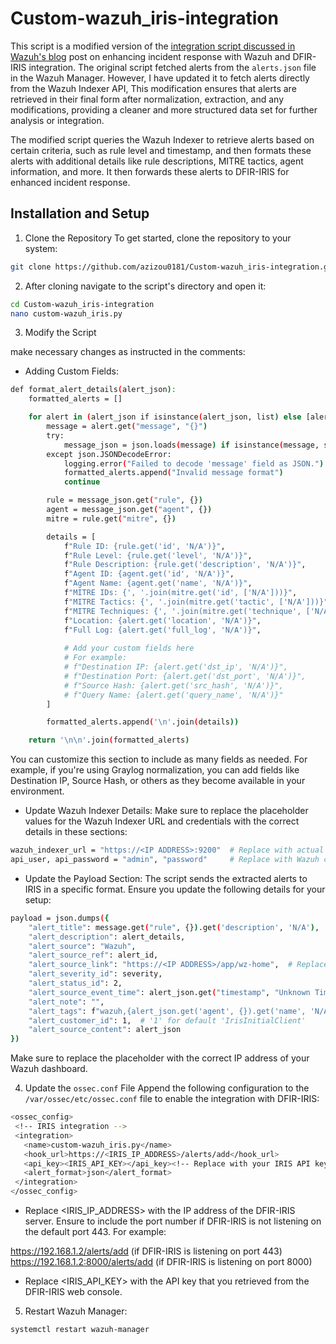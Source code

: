 # Custom-wazuh_iris-integration
This script is a modified version of the [integration script discussed in Wazuh's blog](https://wazuh.com/blog/enhancing-incident-response-with-wazuh-and-dfir-iris-integration/)
 post on enhancing incident response with Wazuh and DFIR-IRIS integration. The original script fetched alerts from the `alerts.json` file in the Wazuh Manager. However, I have updated it to fetch alerts directly from the Wazuh Indexer API, This modification ensures that alerts are retrieved in their final form after normalization, extraction, and any modifications, providing a cleaner and more structured data set for further analysis or integration.


The modified script queries the Wazuh Indexer to retrieve alerts based on certain criteria, such as rule level and timestamp, and then formats these alerts with additional details like rule descriptions, MITRE tactics, agent information, and more. It then forwards these alerts to DFIR-IRIS for enhanced incident response.




## Installation and Setup

1. Clone the Repository
To get started, clone the repository to your system:

```bash
git clone https://github.com/azizou0181/Custom-wazuh_iris-integration.git
```
2. After cloning navigate to the script's directory and open it:

```bash
cd Custom-wazuh_iris-integration
nano custom-wazuh_iris.py

```
3. Modify the Script

make necessary changes as instructed in the comments:
- Adding Custom Fields:
```bash
def format_alert_details(alert_json):
    formatted_alerts = []

    for alert in (alert_json if isinstance(alert_json, list) else [alert_json]):
        message = alert.get("message", "{}")
        try:
            message_json = json.loads(message) if isinstance(message, str) else message
        except json.JSONDecodeError:
            logging.error("Failed to decode 'message' field as JSON.")
            formatted_alerts.append("Invalid message format")
            continue

        rule = message_json.get("rule", {})
        agent = message_json.get("agent", {})
        mitre = rule.get("mitre", {})

        details = [
            f"Rule ID: {rule.get('id', 'N/A')}",
            f"Rule Level: {rule.get('level', 'N/A')}",
            f"Rule Description: {rule.get('description', 'N/A')}",
            f"Agent ID: {agent.get('id', 'N/A')}",
            f"Agent Name: {agent.get('name', 'N/A')}",
            f"MITRE IDs: {', '.join(mitre.get('id', ['N/A']))}",
            f"MITRE Tactics: {', '.join(mitre.get('tactic', ['N/A']))}",
            f"MITRE Techniques: {', '.join(mitre.get('technique', ['N/A']))}",
            f"Location: {alert.get('location', 'N/A')}",
            f"Full Log: {alert.get('full_log', 'N/A')}",
            
            # Add your custom fields here
            # For example:
            # f"Destination IP: {alert.get('dst_ip', 'N/A')}",
            # f"Destination Port: {alert.get('dst_port', 'N/A')}",
            # f"Source Hash: {alert.get('src_hash', 'N/A')}",
            # f"Query Name: {alert.get('query_name', 'N/A')}"
        ]

        formatted_alerts.append('\n'.join(details))

    return '\n\n'.join(formatted_alerts)

```
You can customize this section to include as many fields as needed. For example, if you're using Graylog normalization, you can add fields like Destination IP, Source Hash, or others as they become available in your environment.

- Update Wazuh Indexer Details:
Make sure to replace the placeholder values for the Wazuh Indexer URL and credentials with the correct details in these sections:


```bash
wazuh_indexer_url = "https://<IP ADDRESS>:9200"  # Replace with actual Wazuh Indexer IP address
api_user, api_password = "admin", "password"     # Replace with Wazuh credentials to access the Wazuh Indexer API

```

- Update the Payload Section:
The script sends the extracted alerts to IRIS in a specific format. Ensure you update the following details for your setup:
```bash
payload = json.dumps({
    "alert_title": message.get("rule", {}).get('description', 'N/A'),
    "alert_description": alert_details,
    "alert_source": "Wazuh",
    "alert_source_ref": alert_id,
    "alert_source_link": "https://<IP ADDRESS>/app/wz-home",  # Replace with actual Wazuh dashboard IP address
    "alert_severity_id": severity,
    "alert_status_id": 2,
    "alert_source_event_time": alert_json.get("timestamp", "Unknown Timestamp"),
    "alert_note": "",
    "alert_tags": f"wazuh,{alert_json.get('agent', {}).get('name', 'N/A')}",
    "alert_customer_id": 1,  # '1' for default 'IrisInitialClient'
    "alert_source_content": alert_json
})

```
Make sure to replace the placeholder <IP ADDRESS> with the correct IP address of your Wazuh dashboard.

4. Update the `ossec.conf` File
Append the following configuration to the `/var/ossec/etc/ossec.conf` file to enable the integration with DFIR-IRIS:
 ```bash
 <ossec_config>
  <!-- IRIS integration -->
  <integration>
    <name>custom-wazuh_iris.py</name>
    <hook_url>https://<IRIS_IP_ADDRESS>/alerts/add</hook_url>
    <api_key><IRIS_API_KEY></api_key><!-- Replace with your IRIS API key -->
    <alert_format>json</alert_format>
  </integration>
</ossec_config>

 ```
- Replace <IRIS_IP_ADDRESS> with the IP address of the DFIR-IRIS server. Ensure to include the port number if DFIR-IRIS is not listening on the default port 443. For example:

https://192.168.1.2/alerts/add (if DFIR-IRIS is listening on port 443)
https://192.168.1.2:8000/alerts/add (if DFIR-IRIS is listening on port 8000)
- Replace <IRIS_API_KEY> with the API key that you retrieved from the DFIR-IRIS web console.

5. Restart Wazuh Manager:
```bash
systemctl restart wazuh-manager
 ```
